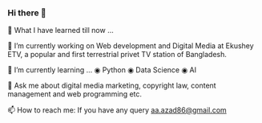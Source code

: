 ### Hi there 👋

<!--
**aaazad86/aaazad86** is a ✨ _special_ ✨ repository because its `README.md` (this file) appears on your GitHub profile.

Here are some ideas to get you started:

- 🔭 I’m currently working on ...
- 🌱 I’m currently learning ...
- 👯 I’m looking to collaborate on ...
- 🤔 I’m looking for help with ...
- 💬 Ask me about ...
- 📫 How to reach me: ...
- 😄 Pronouns: ...
- ⚡ Fun fact: ...
-->

🔭 What I have learned till now ...

🔭 I’m currently working on Web development and Digital Media at Ekushey ETV, a popular and first terrestrial privet TV station of Bangladesh.

🌱 I’m currently learning ... 
◉ Python
◉ Data Science
◉ AI

💬 Ask me about digital media marketing, copyright law, content management and web programming etc. 

📫 How to reach me: If you have any query aa.azad86@gmail.com
